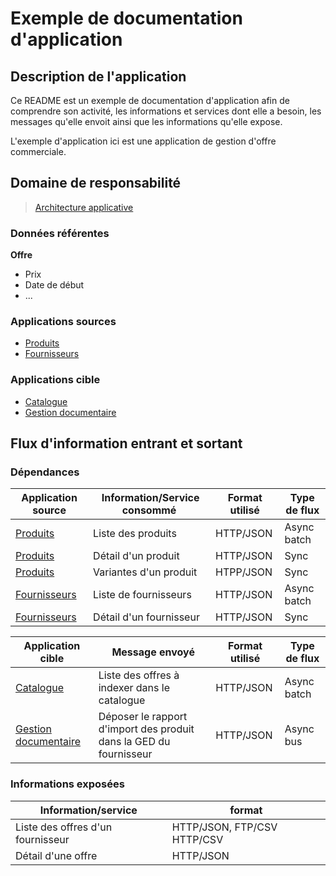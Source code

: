 # Exemple de documentation d'application
## Description de l'application

Ce README est un exemple de documentation d'application afin de comprendre son activité, les informations et services dont elle a besoin, les messages qu'elle envoit ainsi que les informations qu'elle expose.

L'exemple d'application ici est une application de gestion d'offre commerciale. 

## Domaine de responsabilité

> [Architecture applicative](./architecture)

### Données référentes

**Offre**
* Prix
* Date de début
* ...

### Applications sources
* [Produits]
* [Fournisseurs]

[Produits]: https://github.com/CYYG/simple-archi-readme/tree/master/exemple_app_produits
[Fournisseurs]: https://github.com/CYYG/simple-archi-readme

### Applications cible
* [Catalogue]
* [Gestion documentaire]

[Catalogue]: https://github.com/CYYG/simple-archi-readme
[Gestion documentaire]: https://github.com/CYYG/simple-archi-readme

## Flux d'information entrant et sortant

### Dépendances
Application source | Information/Service consommé | Format utilisé | Type de flux
--- | --- | --- | ---
[Produits] | Liste des produits | HTTP/JSON | Async batch
[Produits] | Détail d'un produit | HTTP/JSON | Sync
[Produits] | Variantes d'un produit | HTPP/JSON | Sync
[Fournisseurs] | Liste de fournisseurs | HTTP/JSON | Async batch
[Fournisseurs] | Détail d'un fournisseur | HTTP/JSON | Sync

Application cible | Message envoyé | Format utilisé | Type de flux
--- | --- | --- | ---
[Catalogue] | Liste des offres à indexer dans le catalogue | HTTP/JSON | Async batch
[Gestion documentaire] | Déposer le rapport d'import des produit dans la GED du fournisseur | HTTP/JSON | Async bus


### Informations exposées
Information/service | format
--- | --- 
Liste des offres d'un fournisseur | HTTP/JSON, FTP/CSV HTTP/CSV
Détail d'une offre | HTTP/JSON